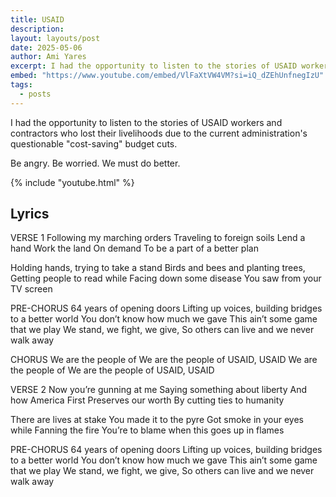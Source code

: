 ```yaml
---
title: USAID
description: 
layout: layouts/post
date: 2025-05-06
author: Ami Yares
excerpt: I had the opportunity to listen to the stories of USAID workers and contractors who lost their livelihoods due to the current administration's questionable "cost-saving" budget cuts. <br><br>Be angry. Be worried. We must do better.
embed: "https://www.youtube.com/embed/VlFaXtVW4VM?si=iQ_dZEhUnfnegIzU"
tags:
  - posts
---
```

I had the opportunity to listen to the stories of USAID workers and contractors who lost their livelihoods due to the current administration's questionable "cost-saving" budget cuts. 

Be angry. Be worried. We must do better.

{% include "youtube.html" %}

## Lyrics

VERSE 1 
Following my marching orders 
Traveling to foreign soils 
Lend a hand
Work the land
On demand 
To be a part of a better plan 

Holding hands, trying to take a stand 
Birds and bees and planting trees, 
Getting people to read while 
Facing down some disease 
You saw from your TV screen 

PRE-CHORUS
64 years of opening doors
Lifting up voices, building bridges to a better world
You don’t know how much we gave
This ain’t some game that we play
We stand, we fight, we give, 
So others can live
and we never walk away


CHORUS
We are the people of
We are the people of 
USAID, USAID 
We are the people of 
We are the people of 
USAID, USAID 

VERSE 2
Now you’re gunning at me 
Saying something about liberty
And how America First 
Preserves our worth
By cutting ties to humanity 
 
There are lives at stake
You made it to the pyre 
Got smoke in your eyes while
Fanning the fire
You’re to blame when this goes up in flames

PRE-CHORUS
64 years of opening doors
Lifting up voices, building bridges to a better world
You don’t know how much we gave
This ain’t some game that we play
We stand, we fight, we give, 
So others can live
and we never walk away
